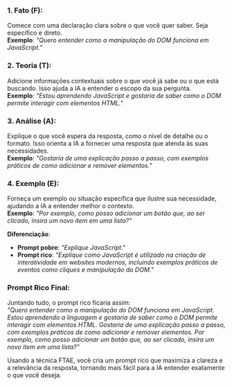 ### 1. **Fato (F)**:

Comece com uma declaração clara sobre o que você quer saber. Seja específico e direto.  
**Exemplo**: _"Quero entender como a manipulação do DOM funciona em JavaScript."_

### 2. **Teoria (T)**:

Adicione informações contextuais sobre o que você já sabe ou o que está buscando. Isso ajuda a IA a entender o escopo da sua pergunta.  
**Exemplo**: _"Estou aprendendo JavaScript e gostaria de saber como o DOM permite interagir com elementos HTML."_

### 3. **Análise (A)**:

Explique o que você espera da resposta, como o nível de detalhe ou o formato. Isso orienta a IA a fornecer uma resposta que atenda às suas necessidades.  
**Exemplo**: _"Gostaria de uma explicação passo a passo, com exemplos práticos de como adicionar e remover elementos."_

### 4. **Exemplo (E)**:

Forneça um exemplo ou situação específica que ilustre sua necessidade, ajudando a IA a entender melhor o contexto.  
**Exemplo**: _"Por exemplo, como posso adicionar um botão que, ao ser clicado, insira um novo item em uma lista?"_

**Diferenciação**:

- **Prompt pobre**: _"Explique JavaScript."_
- **Prompt rico**: _"Explique como JavaScript é utilizado na criação de interatividade em websites modernos, incluindo exemplos práticos de eventos como cliques e manipulação do DOM."_

### **Prompt Rico Final**:

Juntando tudo, o prompt rico ficaria assim:  
_"Quero entender como a manipulação do DOM funciona em JavaScript. Estou aprendendo a linguagem e gostaria de saber como o DOM permite interagir com elementos HTML. Gostaria de uma explicação passo a passo, com exemplos práticos de como adicionar e remover elementos. Por exemplo, como posso adicionar um botão que, ao ser clicado, insira um novo item em uma lista?"_

Usando a técnica FTAE, você cria um prompt rico que maximiza a clareza e a relevância da resposta, tornando mais fácil para a IA entender exatamente o que você deseja.